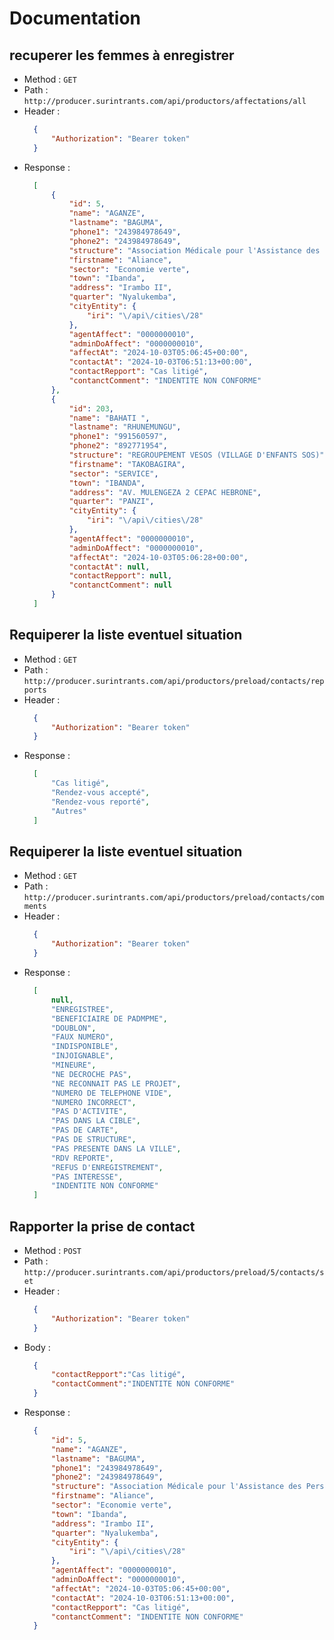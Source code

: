# Documentation

## recuperer les femmes à enregistrer

- Method : `GET`
- Path : `http://producer.surintrants.com/api/productors/affectations/all`
- Header : 
  ```json
    {
        "Authorization": "Bearer token"
    }
  ```
- Response :
  ```json
    [
        {
            "id": 5,
            "name": "AGANZE",
            "lastname": "BAGUMA",
            "phone1": "243984978649",
            "phone2": "243984978649",
            "structure": "Association Médicale pour l'Assistance des Persosnnes Agées",
            "firstname": "Aliance",
            "sector": "Economie verte",
            "town": "Ibanda",
            "address": "Irambo II",
            "quarter": "Nyalukemba",
            "cityEntity": {
                "iri": "\/api\/cities\/28"
            },
            "agentAffect": "0000000010",
            "adminDoAffect": "0000000010",
            "affectAt": "2024-10-03T05:06:45+00:00",
            "contactAt": "2024-10-03T06:51:13+00:00",
            "contactRepport": "Cas litigé",
            "contanctComment": "INDENTITE NON CONFORME"
        },
        {
            "id": 203,
            "name": "BAHATI ",
            "lastname": "RHUNEMUNGU",
            "phone1": "991560597",
            "phone2": "892771954",
            "structure": "REGROUPEMENT VESOS (VILLAGE D'ENFANTS SOS)",
            "firstname": "TAKOBAGIRA",
            "sector": "SERVICE",
            "town": "IBANDA",
            "address": "AV. MULENGEZA 2 CEPAC HEBRONE",
            "quarter": "PANZI",
            "cityEntity": {
                "iri": "\/api\/cities\/28"
            },
            "agentAffect": "0000000010",
            "adminDoAffect": "0000000010",
            "affectAt": "2024-10-03T05:06:28+00:00",
            "contactAt": null,
            "contactRepport": null,
            "contanctComment": null
        }
    ]

  ```

## Requiperer la liste eventuel situation

- Method : `GET`
- Path : `http://producer.surintrants.com/api/productors/preload/contacts/repports`
- Header : 
  ```json
    {
        "Authorization": "Bearer token"
    }
  ```
- Response :
  ```json
    [
        "Cas litigé",
        "Rendez-vous accepté",
        "Rendez-vous reporté",
        "Autres"
    ]
  ```

## Requiperer la liste eventuel situation

- Method : `GET`
- Path : `http://producer.surintrants.com/api/productors/preload/contacts/comments`
- Header : 
  ```json
    {
        "Authorization": "Bearer token"
    }
  ```
- Response :
  ```json
    [
        null,
        "ENREGISTREE",
        "BENEFICIAIRE DE PADMPME",
        "DOUBLON",
        "FAUX NUMERO",
        "INDISPONIBLE",
        "INJOIGNABLE",
        "MINEURE",
        "NE DECROCHE PAS",
        "NE RECONNAIT PAS LE PROJET",
        "NUMERO DE TELEPHONE VIDE",
        "NUMERO INCORRECT",
        "PAS D'ACTIVITE",
        "PAS DANS LA CIBLE",
        "PAS DE CARTE",
        "PAS DE STRUCTURE",
        "PAS PRESENTE DANS LA VILLE",
        "RDV REPORTE",
        "REFUS D'ENREGISTREMENT",
        "PAS INTERESSE",
        "INDENTITE NON CONFORME"
    ]
  ```

## Rapporter la prise de contact

- Method : `POST`
- Path : `http://producer.surintrants.com/api/productors/preload/5/contacts/set`
- Header : 
  ```json
    {
        "Authorization": "Bearer token"
    }
  ```
- Body :
  ```json
    {
        "contactRepport":"Cas litigé",
        "contactComment":"INDENTITE NON CONFORME"
    }
  ```
- Response :
  ```json
    {
        "id": 5,
        "name": "AGANZE",
        "lastname": "BAGUMA",
        "phone1": "243984978649",
        "phone2": "243984978649",
        "structure": "Association Médicale pour l'Assistance des Persosnnes Agées",
        "firstname": "Aliance",
        "sector": "Economie verte",
        "town": "Ibanda",
        "address": "Irambo II",
        "quarter": "Nyalukemba",
        "cityEntity": {
            "iri": "\/api\/cities\/28"
        },
        "agentAffect": "0000000010",
        "adminDoAffect": "0000000010",
        "affectAt": "2024-10-03T05:06:45+00:00",
        "contactAt": "2024-10-03T06:51:13+00:00",
        "contactRepport": "Cas litigé",
        "contanctComment": "INDENTITE NON CONFORME"
    }
  ```